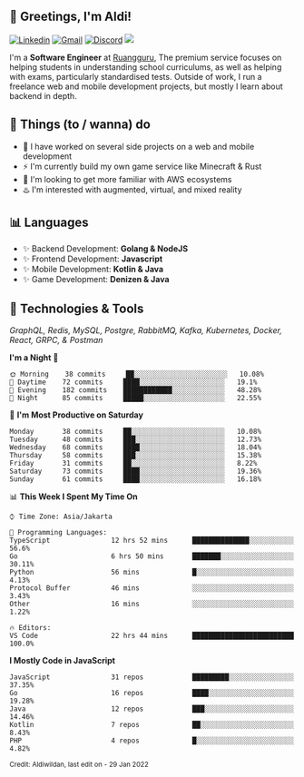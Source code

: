 <!-- Greetings -->
## 👋 Greetings, I'm Aldi!

<!-- Social Media -->
[![Linkedin](https://img.shields.io/badge/-aldiwildan-blue?style=flat&logo=Linkedin&logoColor=white)](https://www.linkedin.com/in/aldiwildan/)
[![Gmail](https://img.shields.io/badge/-aldiwild77@gmail.com-c14438?style=flat&logo=Gmail&logoColor=white)](mailto:aldiwild77@gmail.com)
[![Discord](https://img.shields.io/badge/-Chroma-5663F7?style=flat&logo=Discord&logoColor=white)](https://discord.gg/BUxraQ8)
![](https://komarev.com/ghpvc/?username=aldiwildan77&label=Visitor&color=2bbc8a)

<!-- Introduction -->
I'm a **Software Engineer** at [Ruangguru](https://ruangguru.com), The premium service focuses on helping students in understanding school curriculums, as well as helping with exams, particularly standardised tests. Outside of work, I run a freelance web and mobile development projects, but mostly I learn about backend in depth.

## 📃 Things (to / wanna) do
- 🐝 I have worked on several side projects on a web and mobile development
- ⚡ I'm currently build my own game service like Minecraft & Rust
- 🌱 I'm looking to get more familiar with AWS ecosystems
- ♨️ I'm interested with augmented, virtual, and mixed reality

## 📊 Languages
- ✨ Backend Development: **Golang & NodeJS**
- ✨ Frontend Development: **Javascript**
- ✨ Mobile Development: **Kotlin & Java**
- ✨ Game Development: **Denizen & Java**

## 🔧 Technologies & Tools
*GraphQL, Redis, MySQL, Postgre, RabbitMQ, Kafka, Kubernetes, Docker, React, GRPC, & Postman*

<!--START_SECTION:waka-->
**I'm a Night 🦉** 

```text
🌞 Morning    38 commits     ██░░░░░░░░░░░░░░░░░░░░░░░   10.08% 
🌆 Daytime    72 commits     ████░░░░░░░░░░░░░░░░░░░░░   19.1% 
🌃 Evening    182 commits    ████████████░░░░░░░░░░░░░   48.28% 
🌙 Night      85 commits     █████░░░░░░░░░░░░░░░░░░░░   22.55%

```
📅 **I'm Most Productive on Saturday** 

```text
Monday       38 commits     ██░░░░░░░░░░░░░░░░░░░░░░░   10.08% 
Tuesday      48 commits     ███░░░░░░░░░░░░░░░░░░░░░░   12.73% 
Wednesday    68 commits     ████░░░░░░░░░░░░░░░░░░░░░   18.04% 
Thursday     58 commits     ███░░░░░░░░░░░░░░░░░░░░░░   15.38% 
Friday       31 commits     ██░░░░░░░░░░░░░░░░░░░░░░░   8.22% 
Saturday     73 commits     ████░░░░░░░░░░░░░░░░░░░░░   19.36% 
Sunday       61 commits     ████░░░░░░░░░░░░░░░░░░░░░   16.18%

```


📊 **This Week I Spent My Time On** 

```text
⌚︎ Time Zone: Asia/Jakarta

💬 Programming Languages: 
TypeScript               12 hrs 52 mins      ██████████████░░░░░░░░░░░   56.6% 
Go                       6 hrs 50 mins       ███████░░░░░░░░░░░░░░░░░░   30.11% 
Python                   56 mins             █░░░░░░░░░░░░░░░░░░░░░░░░   4.13% 
Protocol Buffer          46 mins             ░░░░░░░░░░░░░░░░░░░░░░░░░   3.43% 
Other                    16 mins             ░░░░░░░░░░░░░░░░░░░░░░░░░   1.22%

🔥 Editors: 
VS Code                  22 hrs 44 mins      █████████████████████████   100.0%

```

**I Mostly Code in JavaScript** 

```text
JavaScript               31 repos            █████████░░░░░░░░░░░░░░░░   37.35% 
Go                       16 repos            ████░░░░░░░░░░░░░░░░░░░░░   19.28% 
Java                     12 repos            ███░░░░░░░░░░░░░░░░░░░░░░   14.46% 
Kotlin                   7 repos             ██░░░░░░░░░░░░░░░░░░░░░░░   8.43% 
PHP                      4 repos             █░░░░░░░░░░░░░░░░░░░░░░░░   4.82%

```



<!--END_SECTION:waka-->

<sub>Credit: Aldiwildan, last edit on - 29 Jan 2022</sub>
